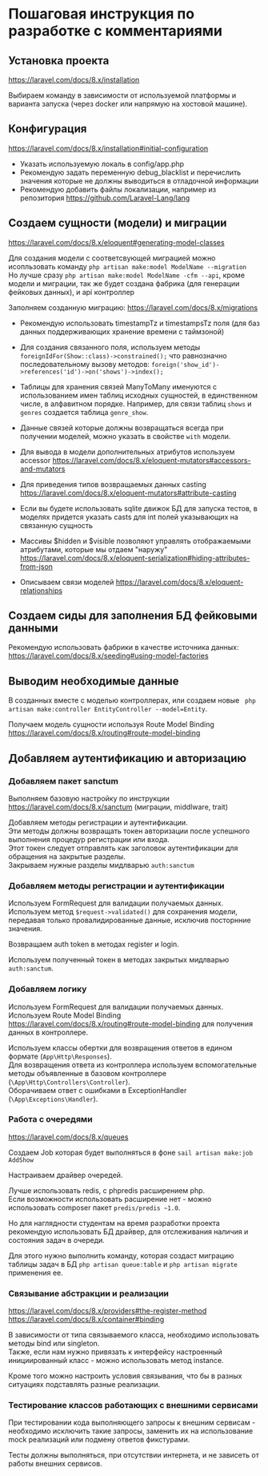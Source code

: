 # Пошаговая инструкция по разработке с комментариями

## Установка проекта 

https://laravel.com/docs/8.x/installation

Выбираем команду в зависимости от используемой платформы и варианта запуска (через docker или напрямую на хостовой машине).

## Конфигурация 

https://laravel.com/docs/8.x/installation#initial-configuration

- Указать используемую локаль в config/app.php
- Рекомендую задать переменную debug_blacklist и перечислить значения которые не должны выводиться в отладочной информации
- Рекомендую добавить файлы локализации, например из репозитория https://github.com/Laravel-Lang/lang

## Создаем сущности (модели) и миграции

https://laravel.com/docs/8.x/eloquent#generating-model-classes  

Для создания модели с соответсвующей миграцией можно исопльзовать команду `php artisan make:model ModelName --migration`  
Но лучше сразу `php artisan make:model ModelName -cfm --api`, кроме модели и миграции, 
так же будет создана фабрика (для генерации фейковых данных), и api контроллер

Заполняем созданную миграцию: https://laravel.com/docs/8.x/migrations

- Рекомендую использовать timestampTz и timestampsTz поля (для баз данных поддерживающих хранение времени с таймзоной)
- Для создания связанного поля, используем методы `foreignIdFor(Show::class)->constrained();` 
что равнозначно последовательному вызову методов: `foreign('show_id')->references('id')->on('shows')->index();`
- Таблицы для хранения связей ManyToMany именуются с использованием имен таблиц исходных сущностей, 
в единственном числе, в алфавитном порядке. Например, для связи таблиц `shows` и `genres` создается таблица `genre_show`.

- Данные связей которые должны возвращаться всегда при получении моделей, можно указать в свойстве `with` модели.
- Для вывода в модели дополнительных атрибутов используем accessor https://laravel.com/docs/8.x/eloquent-mutators#accessors-and-mutators
- Для приведения типов возвращаемых данных casting https://laravel.com/docs/8.x/eloquent-mutators#attribute-casting
- Если вы будете использовать sqlite движок БД для запуска тестов, в моделях придется указать casts для int полей указывающих на связанную сущность
- Массивы $hidden и $visible позволяют управлять отображаемыми атрибутами, которые мы отдаем "наружу" https://laravel.com/docs/8.x/eloquent-serialization#hiding-attributes-from-json
- Описываем связи моделей https://laravel.com/docs/8.x/eloquent-relationships

## Создаем сиды для заполнения БД фейковыми данными

Рекомендую использовать фабрики в качестве источника данных: https://laravel.com/docs/8.x/seeding#using-model-factories  

## Выводим необходимые данные

В созданных вместе с моделью контроллерах, или создаем новые ` php artisan make:controller EntityController --model=Entity`.

Получаем модель сущности используя Route Model Binding https://laravel.com/docs/8.x/routing#route-model-binding

## Добавляем аутентификацию и авторизацию

### Добавляем пакет sanctum

Выполняем базовую настройку по инструкции https://laravel.com/docs/8.x/sanctum (миграции, middlware, trait)

Добавляем методы регистрации и аутентификации.  
Эти методы должны возвращать токен авторизации после успешного выполнения процедур регистрации или входа.  
Этот токен следует отправлять как заголовок аутентификации для обращения на закрытые разделы.  
Закрываем нужные разделы мидлварью `auth:sanctum`

### Добавляем методы регистрации и аутентификации

Используем FormRequest для валидации получаемых данных.  
Используем метод `$request->validated()` для сохранения модели, 
передавая только провалидированные данные, исключив посторнние значения.  

Возвращаем auth token в методах register и login.

Используем полученный токен в методах закрытых мидлварью `auth:sanctum`.

### Добавляем логику 

Используем FormRequest для валидации получаемых данных.  
Используем Route Model Binding https://laravel.com/docs/8.x/routing#route-model-binding для получения данных в контроллере.  

Используем классы обертки для возвращения ответов в едином формате (`App\Http\Responses`).  
Для возвращения ответа из контроллера используем вспомогательные методы объявленные в базовом контроллере (`\App\Http\Controllers\Controller`).  
Оборачиваем ответ с ошибками в ExceptionHandler (`\App\Exceptions\Handler`).  

### Работа с очередями
https://laravel.com/docs/8.x/queues

Создаем Job которая будет выполняться в фоне `sail artisan make:job AddShow`

Настраиваем драйвер очередей.

Лучше использовать redis, с phpredis расширением php.  
Если возможности использовать расширение нет - можно использовать composer пакет `predis/predis ~1.0`.

Но для наглядности студентам на время разработки проекта рекомендую использовать БД драйвер, 
для отслеживания наличия и состояния задач в очереди.  

Для этого нужно выполнить команду, которая создаст миграцию таблицы задач в БД `php artisan queue:table` 
и `php artisan migrate` применения ее.

### Связывание абстракции и реализации

https://laravel.com/docs/8.x/providers#the-register-method  
https://laravel.com/docs/8.x/container#binding

В зависимости от типа связываемого класса, необходимо использовать методы bind или singleton.  
Также, если нам нужно привязать к интерфейсу настроенный инициированный класс - можно использовать метод instance.

Кроме того можно настроить условия связывания, что бы в разных ситуациях подставлять разные реализации.

### Тестирование классов работающих с внешними сервисами 

При тестировании кода выполняющего запросы к внешним сервисам - необходимо исключить такие запросы, 
заменить их на использование mock реализаций или подмену ответов фикстурами.

Тесты должны выполняться, при отсутствии интернета, и не зависеть от работы внешних сервисов. 
